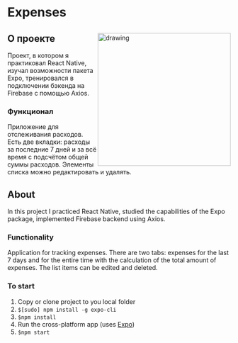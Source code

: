 # Expenses

<div>



<img align="right" src="https://user-images.githubusercontent.com/28097002/215041857-3fabe675-70dd-4bc8-a4ef-8eaa91d29927.png" alt="drawing" width="300"/>
    <p align="left">

## О проекте
      
Проект, в котором я практиковал React Native, изучал возможности пакета Expo, тренировался в подключении бэкенда на Firebase с помощью Axios.

### Функционал
Приложение для отслеживания расходов. Есть две вкладки: расходы за последние 7 дней и за всё время с подсчётом общей суммы расходов. Элементы списка можно редактировать и удалять. 
    </p>

  <div>

## About
In this project I practiced React Native, studied the capabilities of the Expo package, implemented Firebase backend using Axios.

### Functionality
Application for tracking expenses. There are two tabs: expenses for the last 7 days and for the entire time with the calculation of the total amount of expenses. The list items can be edited and deleted.

### To start
1) Copy or clone project to you local folder
2) `$[sudo] npm install -g expo-cli`
3) `$npm install`
4) Run the cross-platform app (uses [Expo](https://expo.io/learn))
4) `$npm start`

  </div>
  </div>
